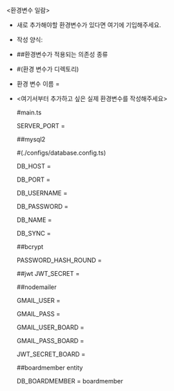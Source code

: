 <환경변수 일람>

- 새로 추가해야할 환경변수가 있다면 여기에 기입해주세요.

- 작성 양식:

-  ##환경변수가 적용되는 의존성 종류

- #(환경 변수가 디렉토리)

-  환경 변수 이름 = 

- <여기서부터 추가하고 싶은 실제 환경변수를 작성해주세요>

  #main.ts

  SERVER_PORT = 
  
  ##mysql2

  #(./configs/database.config.ts)

  DB_HOST = 

  DB_PORT = 

  DB_USERNAME = 

  DB_PASSWORD = 

  DB_NAME = 

  DB_SYNC = 

  ##bcrypt

  PASSWORD_HASH_ROUND = 

  ##jwt
  JWT_SECRET =

  ##nodemailer

  GMAIL_USER =
  
  GMAIL_PASS =

  GMAIL_USER_BOARD =
  
  GMAIL_PASS_BOARD =
  
  JWT_SECRET_BOARD =

  ##boardmember entity

  DB_BOARDMEMBER = boardmember